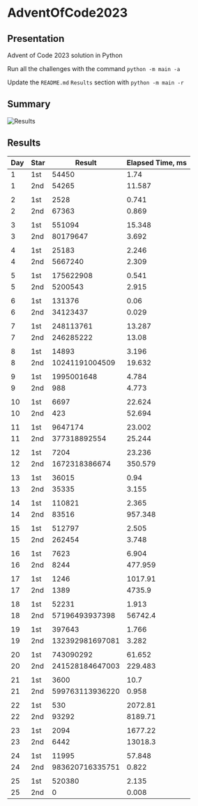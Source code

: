 # AdventOfCode2023

## Presentation

Advent of Code 2023 solution in Python

Run all the challenges with the command `python -m main -a`

Update the `README.md` `Results` section with `python -m main -r`

## Summary
![Results](https://github.com/clementgbcn/AdventOfCode2023/actions/workflows/check_results.yml/badge.svg)


## Results
|   Day | Star   |          Result |   Elapsed Time, ms |
|-------|--------|-----------------|--------------------|
|     1 | 1st    |           54450 |              1.74  |
|     1 | 2nd    |           54265 |             11.587 |
|       |        |                 |                    |
|     2 | 1st    |            2528 |              0.741 |
|     2 | 2nd    |           67363 |              0.869 |
|       |        |                 |                    |
|     3 | 1st    |          551094 |             15.348 |
|     3 | 2nd    |        80179647 |              3.692 |
|       |        |                 |                    |
|     4 | 1st    |           25183 |              2.246 |
|     4 | 2nd    |         5667240 |              2.309 |
|       |        |                 |                    |
|     5 | 1st    |       175622908 |              0.541 |
|     5 | 2nd    |         5200543 |              2.915 |
|       |        |                 |                    |
|     6 | 1st    |          131376 |              0.06  |
|     6 | 2nd    |        34123437 |              0.029 |
|       |        |                 |                    |
|     7 | 1st    |       248113761 |             13.287 |
|     7 | 2nd    |       246285222 |             13.08  |
|       |        |                 |                    |
|     8 | 1st    |           14893 |              3.196 |
|     8 | 2nd    |  10241191004509 |             19.632 |
|       |        |                 |                    |
|     9 | 1st    |      1995001648 |              4.784 |
|     9 | 2nd    |             988 |              4.773 |
|       |        |                 |                    |
|    10 | 1st    |            6697 |             22.624 |
|    10 | 2nd    |             423 |             52.694 |
|       |        |                 |                    |
|    11 | 1st    |         9647174 |             23.002 |
|    11 | 2nd    |    377318892554 |             25.244 |
|       |        |                 |                    |
|    12 | 1st    |            7204 |             23.236 |
|    12 | 2nd    |   1672318386674 |            350.579 |
|       |        |                 |                    |
|    13 | 1st    |           36015 |              0.94  |
|    13 | 2nd    |           35335 |              3.155 |
|       |        |                 |                    |
|    14 | 1st    |          110821 |              2.365 |
|    14 | 2nd    |           83516 |            957.348 |
|       |        |                 |                    |
|    15 | 1st    |          512797 |              2.505 |
|    15 | 2nd    |          262454 |              3.748 |
|       |        |                 |                    |
|    16 | 1st    |            7623 |              6.904 |
|    16 | 2nd    |            8244 |            477.959 |
|       |        |                 |                    |
|    17 | 1st    |            1246 |           1017.91  |
|    17 | 2nd    |            1389 |           4735.9   |
|       |        |                 |                    |
|    18 | 1st    |           52231 |              1.913 |
|    18 | 2nd    |  57196493937398 |          56742.4   |
|       |        |                 |                    |
|    19 | 1st    |          397643 |              1.766 |
|    19 | 2nd    | 132392981697081 |              3.282 |
|       |        |                 |                    |
|    20 | 1st    |       743090292 |             61.652 |
|    20 | 2nd    | 241528184647003 |            229.483 |
|       |        |                 |                    |
|    21 | 1st    |            3600 |             10.7   |
|    21 | 2nd    | 599763113936220 |              0.958 |
|       |        |                 |                    |
|    22 | 1st    |             530 |            2072.81 |
|    22 | 2nd    |           93292 |            8189.71 |
|       |        |                 |                    |
|    23 | 1st    |            2094 |            1677.22 |
|    23 | 2nd    |            6442 |           13018.3  |
|       |        |                 |                    |
|    24 | 1st    |           11995 |             57.848 |
|    24 | 2nd    | 983620716335751 |              0.822 |
|       |        |                 |                    |
|    25 | 1st    |          520380 |              2.135 |
|    25 | 2nd    |               0 |              0.008 |
